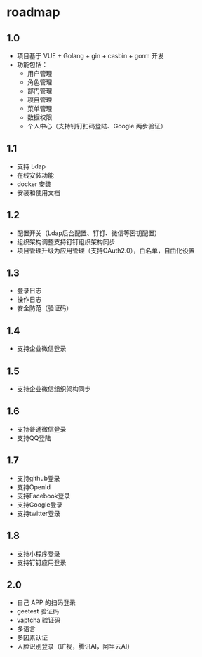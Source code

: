 # roadmap
## 1.0 
- 项目基于 VUE + Golang + gin + casbin + gorm 开发
- 功能包括：
  - 用户管理
  - 角色管理
  - 部门管理
  - 项目管理
  - 菜单管理
  - 数据权限
  - 个人中心（支持钉钉扫码登陆、Google 两步验证）

## 1.1 
- 支持 Ldap
- 在线安装功能
- docker 安装
- 安装和使用文档
  
## 1.2
- 配置开关（Ldap后台配置、钉钉、微信等密钥配置）
- 组织架构调整支持钉钉组织架构同步
- 项目管理升级为应用管理（支持OAuth2.0），白名单，自由化设置
## 1.3
- 登录日志
- 操作日志
- 安全防范（验证码）
## 1.4 
- 支持企业微信登录
## 1.5 
- 支持企业微信组织架构同步
## 1.6
- 支持普通微信登录
- 支持QQ登陆
## 1.7
- 支持github登录
- 支持OpenId 
- 支持Facebook登录
- 支持Google登录
- 支持twitter登录
## 1.8 
- 支持小程序登录
- 支持钉钉应用登录
  
## 2.0
- 自己 APP 的扫码登录
- geetest 验证码
- vaptcha 验证码
- 多语言
- 多因素认证
- 人脸识别登录（旷视，腾讯AI，阿里云AI）
